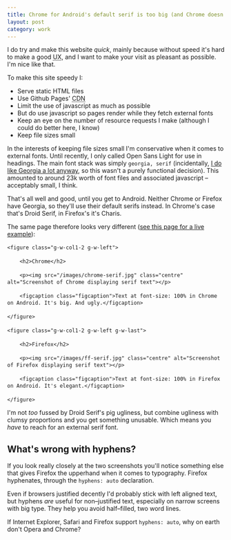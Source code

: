 ```yaml
---
title: Chrome for Android's default serif is too big (and Chrome doesn't hyphenate)
layout: post
category: work
---
```


I do try and make this website _quick_, mainly because without speed it's hard to make a good <abbr title="User experience">UX</abbr>, and I want to make your visit as pleasant as possible. I'm nice like that.

To make this site speedy I:

- Serve static HTML files
- Use Github Pages' <abbr title="Content delivery network">CDN</abbr>
- Limit the use of javascript as much as possible
- But do use javascript so pages render while they fetch external fonts
- Keep an eye on the number of resource requests I make  (although I could do better here, I know)
- Keep file sizes small

In the interests of keeping file sizes small I'm conservative when it comes to external fonts. Until recently, I only called Open Sans Light for use in headings. The main font stack was simply `georgia, serif` (incidentally, <a href="/2014/09/in-praise-of-georgia/">I do like Georgia a lot anyway</a>, so this wasn't a purely functional decision). This amounted to around 23k worth of font files and associated javascript &#8211; acceptably small, I think.

That's all well and good, until you get to Android. Neither Chrome or Firefox have Georgia, so they'll use their default serifs instead. In Chrome's case that's Droid Serif, in Firefox's it's Charis.

The same page therefore looks very different (<a href="/labs/test-droid">see this page for a live example</a>):

<div class="row clearfix">

	<figure class="g-w-col1-2 g-w-left">
	
		<h2>Chrome</h2>
		
		<p><img src="/images/chrome-serif.jpg" class="centre" alt="Screenshot of Chrome displaying serif text"></p>
		
		<figcaption class="figcaption">Text at font-size: 100% in Chrome on Android. It's big. And ugly.</figcaption>
		
	</figure>
	
	<figure class="g-w-col1-2 g-w-left g-w-last">
	
		<h2>Firefox</h2>
		
		<p><img src="/images/ff-serif.jpg" class="centre" alt="Screenshot of Firefox displaying serif text"></p>
		
		<figcaption class="figcaption">Text at font-size: 100% in Firefox on Android. It's elegant.</figcaption>
		
	</figure>
	
</div>

I'm not _too_ fussed by Droid Serif's pig ugliness, but combine ugliness with clumsy proportions and you get something unusable. Which means you _have_ to reach for an external serif font.

## What's wrong with hyphens?

If you look really closely at the two screenshots you'll notice something else that gives Firefox the upperhand when it comes to typography. Firefox hyphenates, through the `hyphens: auto` declaration.

Even if browsers justified decently I'd probably stick with left aligned text, but hyphens _are_ useful for non&#8211;justified text, especially on narrow screens with big type. They help you avoid half&#8211;filled, two word lines.

If Internet Explorer, Safari and Firefox support `hyphens: auto`, why on earth don't Opera and Chrome?






